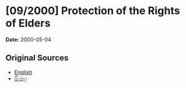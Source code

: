 # [09/2000] Protection of the Rights of Elders

**Date:** 2000-05-04

## Original Sources

- [English](https://documents.gov.lk/view/acts/2000/5/09-2000_E.pdf)
- [සිංහල](https://documents.gov.lk/view/acts/2000/5/09-2000_S.pdf)
